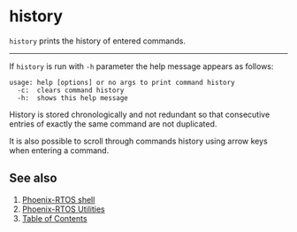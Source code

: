 # history

`history` prints the history of entered commands.

---

If `history` is run with `-h` parameter the help message appears as follows:

```text
usage: help [options] or no args to print command history
  -c:  clears command history
  -h:  shows this help message
```

History is stored chronologically and not redundant so that consecutive entries of exactly the same command are not
duplicated.

It is also possible to scroll through commands history using arrow keys when entering a command.

## See also

1. [Phoenix-RTOS shell](psh.md)
2. [Phoenix-RTOS Utilities](../README.md)
3. [Table of Contents](../../README.md)
